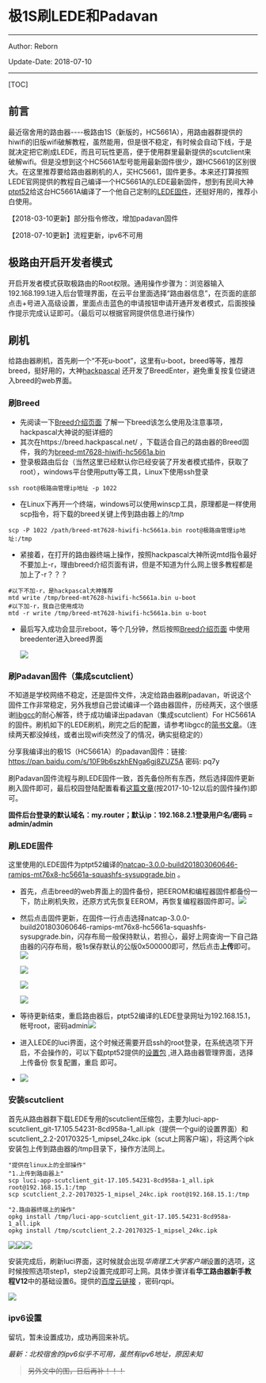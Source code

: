 # 极1S刷LEDE和Padavan

------

Author: Reborn

Update-Date: 2018-07-10

-----



[TOC]

## 前言

最近宿舍用的路由器----极路由1S（新版的，HC5661A），用路由器群提供的hiwifi的旧版wifi破解教程，虽然能用，但是很不稳定，有时候会自动下线，于是就决定把它刷成LEDE，而且可玩性更高，便于使用群里最新提供的scutclient来破解wifi。但是没想到这个HC5661A型号能用最新固件很少，跟HC5661的区别很大。在这里推荐要给路由器刷机的人，买HC5661，固件更多。本来还打算按照LEDE官网提供的教程自己编译一个HC5661A的LEDE最新固件，想到有民间大神[ptpt52](http://www.right.com.cn/forum/space-uid-372524.html)给这台HC5661A编译了一个他自己定制的[LEDE固件](http://www.right.com.cn/forum/forum.php?mod=viewthread&tid=212965&extra=page%3D1&page=1)，还挺好用的，推荐小白使用。

【2018-03-10更新】部分指令修改，增加padavan固件

【2018-07-10更新】流程更新，ipv6不可用



## 极路由开启开发者模式

开启开发者模式获取极路由的Root权限。通用操作步骤为：浏览器输入192.168.199.1进入后台管理界面，在云平台里面选择“路由器信息”，在页面的底部点击+号进入高级设置，里面点击蓝色的申请按钮申请开通开发者模式，后面按操作提示完成认证即可。（最后可以根据官网提供信息进行操作）

## 刷机

给路由器刷机，首先刷一个“不死u-boot”，这里有u-boot，breed等等，推荐breed，挺好用的，大神[hackpascal](http://www.right.com.cn/forum/space-uid-200302.html) 还开发了BreedEnter，避免重复按复位键进入breed的web界面。

### 刷Breed

- 先阅读一下[Breed介绍页面](http://www.right.com.cn/forum/thread-161906-1-1.html) 了解一下breed该怎么使用及注意事项，hackpascal大神说的挺详细的
- 其次在https://breed.hackpascal.net/ ，下载适合自己的路由器的Breed固件，我的为[breed-mt7628-hiwifi-hc5661a.bin](https://breed.hackpascal.net/breed-mt7628-hiwifi-hc5661a.bin) 
- 登录极路由后台（当然这里已经默认你已经安装了开发者模式插件，获取了root），windows平台使用putty等工具，Linux下使用ssh登录

```shell
ssh root@极路由管理ip地址 -p 1022
```

- 在Linux下再开一个终端，windows可以使用winscp工具，原理都是一样使用scp指令，将下载的breed关键上传到路由器上的/tmp

```shell
scp -P 1022 /path/breed-mt7628-hiwifi-hc5661a.bin root@极路由管理ip地址:/tmp
```

- 紧接着，在打开的路由器终端上操作，按照hackpascal大神所说mtd指令最好不要加上-r，理由breed介绍页面有讲，但是不知道为什么网上很多教程都是加上了-r？？？

```shell
#以下不加-r，是hackpascal大神推荐
mtd write /tmp/breed-mt7628-hiwifi-hc5661a.bin u-boot
#以下加-r，我自己使用成功
mtd -r write /tmp/breed-mt7628-hiwifi-hc5661a.bin u-boot
```

- 最后写入成功会显示reboot，等个几分钟，然后按照[Breed介绍页面](http://www.right.com.cn/forum/thread-161906-1-1.html) 中使用breedenter进入breed界面

  ![](../images/luyou/breed界面.PNG)


### 刷Padavan固件（集成scutclient）

不知道是学校网络不稳定，还是固件文件，决定给路由器刷padavan，听说这个固件工作非常稳定，另外我想自己尝试编译一个路由器固件，历经两天，这个很感谢[libgcc](https://www.jianshu.com/u/70c0d31e3717)的耐心解答，终于成功编译出padavan（集成scutclient）For HC5661A的固件。刷机如下的LEDE刷机，刷完之后的配置，请参考libgcc的[简书文章](https://www.jianshu.com/p/cb51fb0fb2ac)。（连续两天都没掉线，或者出现wifi突然没了的情况，确实挺稳定的）



分享我编译出的极1S（HC5661A）的padavan固件：链接: https://pan.baidu.com/s/10F9b6szkhENga6gj8ZUZ5A 密码: pq7y



刷Padavan固件流程与刷LEDE固件一致，首先备份所有东西，然后选择固件更新刷入固件即可，最后校园登陆配置看看[这篇文章](https://www.jianshu.com/p/cb51fb0fb2ac)(按2017-10-12以后的固件操作)即可。

**固件后台登录的默认域名：my.router；默认ip：192.168.2.1登录用户名/密码 = admin/admin**



### 刷LEDE固件

这里使用的LEDE固件为ptpt52编译的[natcap-3.0.0-build201803060646-ramips-mt76x8-hc5661a-squashfs-sysupgrade.bin](https://router-sh.ptpt52.com/rom/natcap-3.0.0-build201803060646-ramips-mt76x8-hc5661a-squashfs-sysupgrade.bin) 。

- 首先，点击breed的web界面上的固件备份，把EEROM和编程器固件都备份一下，防止刷机失败，还原方式先恢复EEROM，再恢复编程器固件即可。![](../images/luyou/breed备份.PNG)

- 然后点击固件更新，在固件一行点击选择natcap-3.0.0-build201803060646-ramips-mt76x8-hc5661a-squashfs-sysupgrade.bin，闪存布局一般保持默认，若担心，最好上网查询一下自己路由器的闪存布局，极1s保存默认的公版0x500000即可，然后点击**上传**即可。![](../images/luyou/breed刷机.PNG)

  ![](../images/luyou/breed刷机2.PNG)

  ![](../images/luyou/breed刷机3.PNG)

  ![](../images/luyou/breed刷机4.PNG)

- 等待更新结束，重启路由器后，ptpt52编译的LEDE登录网址为192.168.15.1，帐号root，密码admin![](../images/luyou/LEDE登陆web界面.PNG)

- 进入LEDE的luci界面，这个时候还需要开启ssh的root登录，在系统选项下开启，不会操作的，可以下载ptpt52提供的[设置包](http://www.right.com.cn/forum/thread-213900-1-1.html) ,进入路由器管理界面，选择 上传备份 恢复配置，重启 即可。

- ![](../images/luyou/勾选ssh登陆.PNG)

### 安装scutclient

首先从路由器群下载LEDE专用的scutclient压缩包，主要为luci-app-scutclient_git-17.105.54231-8cd958a-1_all.ipk（提供一个gui的设置界面）和scutclient_2.2-20170325-1_mipsel_24kc.ipk（scut上网客户端），将这两个ipk安装包上传到路由器的/tmp目录下，操作方法同上。

```shell
"提供在linux上的全部操作"
"1.上传到路由器上"
scp luci-app-scutclient_git-17.105.54231-8cd958a-1_all.ipk root@192.168.15.1:/tmp
scp scutclient_2.2-20170325-1_mipsel_24kc.ipk root@192.168.15.1:/tmp

"2.路由器终端上的操作"
opkg install /tmp/luci-app-scutclient_git-17.105.54231-8cd958a-1_all.ipk
opkg install /tmp/scutclient_2.2-20170325-1_mipsel_24kc.ipk
```

![](../images/luyou/ssh登录上路由器终端.PNG)![](../images/luyou/安装scutclient.PNG)![](../images/luyou/安装scutclient的luci界面.PNG)

安装完成后，刷新luci界面，这时候就会出现*华南理工大学客户端*设置的选项，这时候按照选项step1，step2设置完成即可上网。具体步骤详看**华工路由器新手教程V12**中的基础设置6。提供的[百度云链接](https://pan.baidu.com/s/1ahoD631-pB8DrlRVoqwEwg) ，密码rqpi。

![](../images/luyou/luci界面配置scutclient.PNG)

### ipv6设置

留坑，暂未设置成功，成功再回来补坑。



*最新：北校宿舍的ipv6似乎不可用，虽然有ipv6地址，原因未知*



> ~~另外文中的图，日后再补！！！~~
